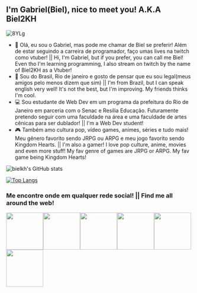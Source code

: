## I'm Gabriel(Biel), nice to meet you! A.K.A Biel2KH 

![8YLg](https://user-images.githubusercontent.com/115048603/208318063-be2e78a0-a0a8-4d85-803c-f7297bb4a68d.gif)

- 👋 Olá, eu sou o Gabriel, mas pode me chamar de Biel se preferir! Além de estar seguindo a carreira de programador, faço umas lives na twitch como vtuber! || Hi, I'm Gabriel, but if you prefer, you can call me Biel! Even tho I'm learning programming, I also stream on twitch by the name of Biel2KH as a Vtuber!
- 👀 Sou do Brasil, Rio de janeiro e gosto de pensar que eu sou legal(meus amigos pelo menos dizem que sim) || I'm from Brazil, but I can speak english very well! It's not the best, but I'm improving. My friends thinks I'm cool. 
- 💻 Sou estudante de Web Dev em um programa da prefeitura do Rio de Janeiro em parceria com o Senac e Resilia Educação. Futuramente pretendo seguir com uma faculdade na área e uma faculdade de artes cênicas para ser dublador! || I'm a Web Dev student!
- 🎮 Também amo cultura pop, vídeo games, animes, séries e tudo mais! Meu gênero favorito sendo JRPG ou ARPG e meu jogo favorito sendo Kingdom Hearts. || I'm also a gamer! I love pop culture, anime, movies and even more stuff! My fav genre of games are JRPG or ARPG. My fav game being Kingdom Hearts!



![bielkh's GitHub stats](https://github-readme-stats.vercel.app/api?username=bielkh&show_icons=true&theme=tokyonight)



[![Top Langs](https://github-readme-stats.vercel.app/api/top-langs/?username=bielkh&layout=compact&show_icons=true&theme=tokyonight)](https://github.com/anuraghazra/github-readme-stats)




### Me encontre onde em qualquer rede social! || Find me all around the web! 

<a href="https://twitter.com/biel2kh" target="blank"><img align="center" src="https://i.ibb.co/PmjM96C/Twitter.png" height="100" /></a><a href="https://www.twitch.tv/biel2kh" target="blank"><img align="center" src="https://i.ibb.co/cJCzFTW/Twitch.png" height="100" /></a><a href="https://www.tiktok.com/@biel2kh" target="blank"><img align="center" src="https://i.ibb.co/BnmFG1d/Tik-Tok.png" height="100" /></a><a href="https://www.youtube.com/channel/UCAk_qY0zASG6mDJMed8PUIg" target="blank"><img align="center" src="https://i.ibb.co/125BW8b/Youtube.png" height="100" /></a><a href="https://www.linkedin.com/in/gabriel-da-silva-rocha-21039b234/" target="blank"><img align="center" src="https://i.ibb.co/0B9h9g2/LinkedIN.png" height="100" /></a><a href="https://www.instagram.com/biel2kh/" target="blank"><img align="center" src="https://i.ibb.co/w6FvGC3/Instagram.png" height="100" /></a>



<!---
bielkh/bielkh is a ✨ special ✨ repository because its `README.md` (this file) appears on your GitHub profile.
You can click the Preview link to take a look at your changes.
--->
